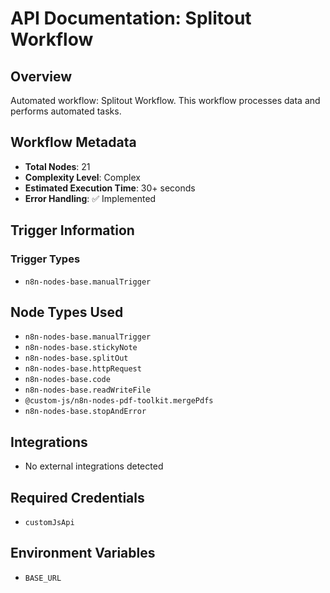 # API Documentation: Splitout Workflow

## Overview
Automated workflow: Splitout Workflow. This workflow processes data and performs automated tasks.

## Workflow Metadata
- **Total Nodes**: 21
- **Complexity Level**: Complex
- **Estimated Execution Time**: 30+ seconds
- **Error Handling**: ✅ Implemented

## Trigger Information
### Trigger Types
- `n8n-nodes-base.manualTrigger`

## Node Types Used
- `n8n-nodes-base.manualTrigger`
- `n8n-nodes-base.stickyNote`
- `n8n-nodes-base.splitOut`
- `n8n-nodes-base.httpRequest`
- `n8n-nodes-base.code`
- `n8n-nodes-base.readWriteFile`
- `@custom-js/n8n-nodes-pdf-toolkit.mergePdfs`
- `n8n-nodes-base.stopAndError`

## Integrations
- No external integrations detected

## Required Credentials
- `customJsApi`

## Environment Variables
- `BASE_URL`
